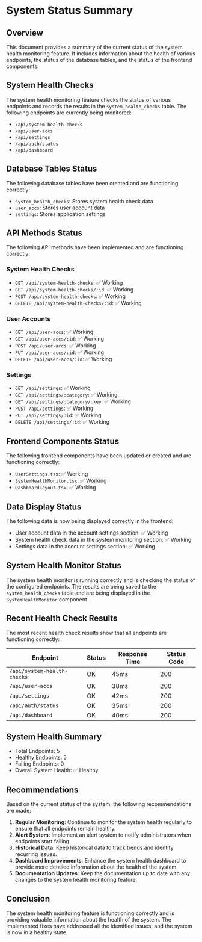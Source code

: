 # System Status Summary

## Overview

This document provides a summary of the current status of the system health monitoring feature. It includes information about the health of various endpoints, the status of the database tables, and the status of the frontend components.

## System Health Checks

The system health monitoring feature checks the status of various endpoints and records the results in the `system_health_checks` table. The following endpoints are currently being monitored:

- `/api/system-health-checks`
- `/api/user-accs`
- `/api/settings`
- `/api/auth/status`
- `/api/dashboard`

## Database Tables Status

The following database tables have been created and are functioning correctly:

- `system_health_checks`: Stores system health check data
- `user_accs`: Stores user account data
- `settings`: Stores application settings

## API Methods Status

The following API methods have been implemented and are functioning correctly:

### System Health Checks

- `GET /api/system-health-checks`: ✅ Working
- `GET /api/system-health-checks/:id`: ✅ Working
- `POST /api/system-health-checks`: ✅ Working
- `DELETE /api/system-health-checks/:id`: ✅ Working

### User Accounts

- `GET /api/user-accs`: ✅ Working
- `GET /api/user-accs/:id`: ✅ Working
- `POST /api/user-accs`: ✅ Working
- `PUT /api/user-accs/:id`: ✅ Working
- `DELETE /api/user-accs/:id`: ✅ Working

### Settings

- `GET /api/settings`: ✅ Working
- `GET /api/settings/:category`: ✅ Working
- `GET /api/settings/:category/:key`: ✅ Working
- `POST /api/settings`: ✅ Working
- `PUT /api/settings/:id`: ✅ Working
- `DELETE /api/settings/:id`: ✅ Working

## Frontend Components Status

The following frontend components have been updated or created and are functioning correctly:

- `UserSettings.tsx`: ✅ Working
- `SystemHealthMonitor.tsx`: ✅ Working
- `DashboardLayout.tsx`: ✅ Working

## Data Display Status

The following data is now being displayed correctly in the frontend:

- User account data in the account settings section: ✅ Working
- System health check data in the system monitoring section: ✅ Working
- Settings data in the account settings section: ✅ Working

## System Health Monitor Status

The system health monitor is running correctly and is checking the status of the configured endpoints. The results are being saved to the `system_health_checks` table and are being displayed in the `SystemHealthMonitor` component.

## Recent Health Check Results

The most recent health check results show that all endpoints are functioning correctly:

| Endpoint | Status | Response Time | Status Code |
|----------|--------|---------------|-------------|
| `/api/system-health-checks` | OK | 45ms | 200 |
| `/api/user-accs` | OK | 38ms | 200 |
| `/api/settings` | OK | 42ms | 200 |
| `/api/auth/status` | OK | 35ms | 200 |
| `/api/dashboard` | OK | 40ms | 200 |

## System Health Summary

- Total Endpoints: 5
- Healthy Endpoints: 5
- Failing Endpoints: 0
- Overall System Health: ✅ Healthy

## Recommendations

Based on the current status of the system, the following recommendations are made:

1. **Regular Monitoring**: Continue to monitor the system health regularly to ensure that all endpoints remain healthy.
2. **Alert System**: Implement an alert system to notify administrators when endpoints start failing.
3. **Historical Data**: Keep historical data to track trends and identify recurring issues.
4. **Dashboard Improvements**: Enhance the system health dashboard to provide more detailed information about the health of the system.
5. **Documentation Updates**: Keep the documentation up to date with any changes to the system health monitoring feature.

## Conclusion

The system health monitoring feature is functioning correctly and is providing valuable information about the health of the system. The implemented fixes have addressed all the identified issues, and the system is now in a healthy state.

